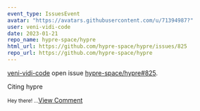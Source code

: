```yaml
---
event_type: IssuesEvent
avatar: "https://avatars.githubusercontent.com/u/71394987?"
user: veni-vidi-code
date: 2023-01-21
repo_name: hypre-space/hypre
html_url: https://github.com/hypre-space/hypre/issues/825
repo_url: https://github.com/hypre-space/hypre
---
```


<a href='https://github.com/veni-vidi-code' target='_blank'>veni-vidi-code</a> open issue <a href='https://github.com/hypre-space/hypre/issues/825' target='_blank'>hypre-space/hypre#825</a>.

<p>Citing hypre</p><small>Hey there!...</small><a href='https://github.com/hypre-space/hypre/issues/825' target='_blank'>View Comment</a>